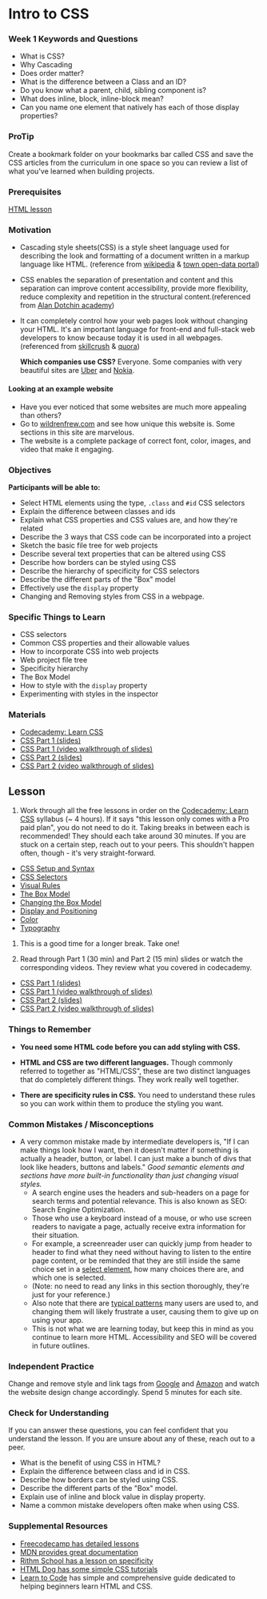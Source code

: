 # Intro to CSS

### Week 1 Keywords and Questions
- What is CSS?
- Why Cascading
- Does order matter?
- What is the difference between a Class and an ID?
- Do you know what a parent, child, sibling component is?
- What does inline, block, inline-block mean? 
- Can you name one element that natively has each of those display properties?

### ProTip

Create a bookmark folder on your bookmarks bar called CSS and save the CSS articles from the curriculum in one space so you can review a list of what you've learned when building projects.

### Prerequisites

[HTML lesson](./html.md)

### Motivation

- Cascading style sheets(CSS) is a style sheet language used for describing the look and formatting of a document written in a markup language like HTML. (reference from [wikipedia](https://en.wikipedia.org/wiki/Cascading_Style_Sheets) & [town open-data portal](https://manualzz.com/doc/6479032/town-open-data-portal---dip%C3%B2sit-digital-de-la-ub))
- CSS enables the separation of presentation and content and this separation can improve content accessibility, provide more flexibility, reduce complexity and repetition in the structural content.(referenced from [Alan Dotchin academy](http://alandotchinacademy.com/content/technologies/css/index.html))
- It can completely control how your web pages look without changing your HTML. It's an important language for front-end and full-stack web developers to know because today it is used in all webpages.(referenced from [skillcrush](https://skillcrush.com/2017/02/27/front-end-back-end-full-stack/) & [quora](https://www.quora.com/What-are-the-important-concepts-in-CSS))

  **Which companies use CSS?** Everyone. Some companies with very beautiful sites are [Uber](https://www.uber.com) and [Nokia](https://www.nokia.com/).

#### Looking at an example website

- Have you ever noticed that some websites are much more appealing than others?
- Go to [wildrenfrew.com](https://wildrenfrew.com/) and see how unique this website is. Some sections in this site are marvelous.
- The website is a complete package of correct font, color, images, and video that make it engaging.

### Objectives

**Participants will be able to:**

- Select HTML elements using the type, `.class` and `#id` CSS selectors
- Explain the difference between classes and ids
- Explain what CSS properties and CSS values are, and how they're related
- Describe the 3 ways that CSS code can be incorporated into a project
- Sketch the basic file tree for web projects
- Describe several text properties that can be altered using CSS
- Describe how borders can be styled using CSS
- Describe the hierarchy of specificity for CSS selectors
- Describe the different parts of the "Box" model
- Effectively use the `display` property
- Changing and Removing styles from CSS in a webpage.

### Specific Things to Learn

- CSS selectors
- Common CSS properties and their allowable values
- How to incorporate CSS into web projects
- Web project file tree
- Specificity hierarchy
- The Box Model
- How to style with the `display` property
- Experimenting with styles in the inspector

### Materials
- [Codecademy: Learn CSS](https://www.codecademy.com/courses/learn-css/)
- [CSS Part 1 (slides)](https://docs.google.com/presentation/d/1p-IXWxo0NEbZbHQ_Mdoo-A9dlFXqfSPOfW6navfyeTI/edit?usp=sharing)
- [CSS Part 1 (video walkthrough of slides)](https://drive.google.com/file/d/1IyAozbB3BAuFXdAZH1tu0kr-eL3El0Cn/view)
- [CSS Part 2 (slides)](https://docs.google.com/presentation/d/1r0e--y5dWWvAY1TmBYMfln91g9_WTy4yoKBJCVx-M18/edit?usp=sharing)
- [CSS Part 2 (video walkthrough of slides)](https://drive.google.com/file/d/1KTJgJEZfJnBPNALcSe7zQb8Q87f7lfB9/view)


## Lesson

1. Work through all the free lessons in order on the [Codecademy: Learn CSS](https://www.codecademy.com/courses/learn-css/) syllabus (~ 4 hours). If it says "this lesson only comes with a Pro paid plan", you do not need to do it. Taking breaks in between each is recommended! They should each take around 30 minutes. If you are stuck on a certain step, reach out to your peers. This shouldn't happen often, though - it's very straight-forward.
  - [CSS Setup and Syntax](https://www.codecademy.com/courses/learn-css/lessons/learn-css-setup-and-syntax/)
  - [CSS Selectors](https://www.codecademy.com/courses/learn-css/lessons/learn-css-selectors/)
  - [Visual Rules](https://www.codecademy.com/courses/learn-css/lessons/css-visual-rules/)
  - [The Box Model](https://www.codecademy.com/courses/learn-css/lessons/box-model-intro/)
  - [Changing the Box Model](https://www.codecademy.com/courses/learn-css/lessons/box-model-new/)
  - [Display and Positioning](https://www.codecademy.com/courses/learn-css/lessons/css-display-positioning/)
  - [Color](https://www.codecademy.com/courses/learn-css/lessons/color/resume)
  - [Typography](https://www.codecademy.com/courses/learn-css/lessons/css-typography/)

1. This is a good time for a longer break. Take one!

1. Read through Part 1 (30 min) and Part 2 (15 min) slides or watch the corresponding videos.  They review what you covered in codecademy.  

  - [CSS Part 1 (slides)](https://docs.google.com/presentation/d/1p-IXWxo0NEbZbHQ_Mdoo-A9dlFXqfSPOfW6navfyeTI/edit?usp=sharing)
  - [CSS Part 1 (video walkthrough of slides)](https://drive.google.com/file/d/1IyAozbB3BAuFXdAZH1tu0kr-eL3El0Cn/view)
  - [CSS Part 2 (slides)](https://docs.google.com/presentation/d/1r0e--y5dWWvAY1TmBYMfln91g9_WTy4yoKBJCVx-M18/edit?usp=sharing)
  - [CSS Part 2 (video walkthrough of slides)](https://drive.google.com/file/d/1KTJgJEZfJnBPNALcSe7zQb8Q87f7lfB9/view)


### Things to Remember

- **You need some HTML code before you can add styling with CSS.**

- **HTML and CSS are two different languages.** Though commonly referred to together as "HTML/CSS", these are two distinct languages that do completely different things. They work really well together.

- **There are specificity rules in CSS.** You need to understand these rules so you can work within them to produce the styling you want.

### Common Mistakes / Misconceptions
- A very common mistake made by intermediate developers is, "If I can make things look how I want, then it doesn't matter if something is actually a header, button, or label. I can just make a bunch of divs that look like headers, buttons and labels." *Good semantic elements and sections have more built-in functionality than just changing visual styles.*
  - A search engine uses the headers and sub-headers on a page for search terms and potential relevance.  This is also known as SEO: Search Engine Optimization.
  - Those who use a keyboard instead of a mouse, or who use screen readers to navigate a page, actually receive extra information for their situation.  
  - For example, a screenreader user can quickly jump from header to header to find what they need without having to listen to the entire page content, or be reminded that they are still inside the same choice set in a [select element](https://developer.mozilla.org/en-US/docs/Web/HTML/Element/select), how many choices there are, and which one is selected.
  - (Note: no need to read any links in this section thoroughly, they're just for your reference.)
  - Also note that there are [typical patterns](https://webaim.org/techniques/keyboard/#testing) many users are used to, and changing them will likely frustrate a user, causing them to give up on using your app.
  - This is not what we are learning today, but keep this in mind as you continue to learn more HTML.  Accessibility and SEO will be covered in future outlines.

### Independent Practice

Change and remove style and link tags from [Google](https://www.google.com/) and [Amazon](https://www.amazon.in/) and watch the website design change accordingly. Spend 5 minutes for each site.

### Check for Understanding

If you can answer these questions, you can feel confident that you understand the lesson.  If you are unsure about any of these, reach out to a peer.
- What is the benefit of using CSS in HTML?
- Explain the difference between class and id in CSS.
- Describe how borders can be styled using CSS.
- Describe the different parts of the "Box" model.
- Explain use of inline and block value in display property.
- Name a common mistake developers often make when using CSS.

### Supplemental Resources

- [Freecodecamp has detailed lessons](https://learn.freecodecamp.org/responsive-web-design/basic-css/)
- [MDN provides great documentation](https://developer.mozilla.org/en-US/docs/Web/CSS)
- [Rithm School has a lesson on specificity](https://www.rithmschool.com/courses/html-css-fundamentals/specificity)
- [HTML Dog has some simple CSS tutorials](http://www.htmldog.com/guides/css/)
- [Learn to Code](https://learn.shayhowe.com/html-css/) has simple and comprehensive guide dedicated to helping beginners learn HTML and CSS.
